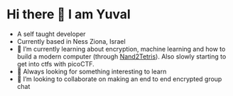 # Hi there 👋 I am Yuval

- A self taught developer
- Currently based in Ness Ziona, Israel
- 🌱 I’m currently learning about encryption, machine learning and how to build a modern computer (through [Nand2Tetris](https://www.coursera.org/learn/build-a-computer?)). Also slowly starting to get into ctfs with picoCTF.
- 🤔 Always looking for something interesting to learn
- 👯 I’m looking to collaborate on making an end to end encrypted group chat


<!--
**YuvalYarmus/YuvalYarmus** is a ✨ _special_ ✨ repository because its `README.md` (this file) appears on your GitHub profile.

Here are some ideas to get you started:

- 🔭 I’m currently working on ...
- 🌱 I’m currently learning ...
- 👯 I’m looking to collaborate on ...
- 🤔 I’m looking for help with ...
- 💬 Ask me about ...
- 📫 How to reach me: ...
- 😄 Pronouns: ...
- ⚡ Fun fact: ...
-->
